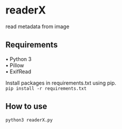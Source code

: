# readerX
read metadata from image


## Requirements

• Python 3  
• Pillow  
• ExifRead

Install packages in requirements.txt using pip.  
``pip install -r requirements.txt``

## How to use

````
python3 readerX.py

````
